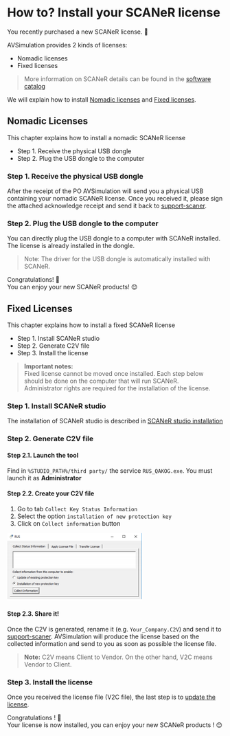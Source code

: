 # How to? Install your SCANeR license

You recently purchased a new SCANeR license. 🥳

AVSimulation provides 2 kinds of licenses:
- Nomadic licenses 
- Fixed licenses

>More information on SCANeR details can be found in the [software catalog](https://www.avsimulation.com/pack-foundation/)

We will explain how to install [Nomadic licenses](#-nomadic-licenses) and [Fixed licenses](#-fixed-licenses).

## Nomadic Licenses
This chapter explains how to install a nomadic SCANeR license
- Step 1. Receive the physical USB dongle
- Step 2. Plug the USB dongle to the computer

### Step 1. Receive the physical USB dongle
After the receipt of the PO AVSimulation will send you a physical USB containing your nomadic SCANeR license. Once you received it, please sign the attached acknowledge receipt and send it back to [support-scaner](mailto:support-scaner@avsimulation.fr).

### Step 2. Plug the USB dongle to the computer
You can directly plug the USB dongle to a computer with SCANeR installed. The license is already installed in the dongle.
>Note: The driver for the USB dongle is automatically installed with SCANeR.

Congratulations! 💪  
You can enjoy your new SCANeR products! 😊

## Fixed Licenses

This chapter explains how to install a fixed SCANeR license
- Step 1. Install SCANeR studio
- Step 2. Generate C2V file
- Step 3. Install the license

>**Important notes:**  
>Fixed license cannot be moved once installed. Each step below should be done on the computer that will run SCANeR.  
>Administrator rights are required for the installation of the license. 

### Step 1. Install SCANeR studio

The installation of SCANeR studio is described in [SCANeR studio installation](https://github.com/AVSGuillaume/Samples-Pack/blob/f28f5d542a36b8e49dad3d010664a31e77e89578/Pages/HT_Install_SCANeR_studio/HT_Install_SCANeR_studio.md)

### Step 2. Generate C2V file

#### Step 2.1. Launch the tool
Find in `%STUDIO_PATH%/third party/` the service `RUS_QAKOG.exe`. You must launch it as **Administrator**
#### Step 2.2. Create your C2V file
1. Go to tab `Collect Key Status Information`
2. Select the option `installation of new protection key`
3. Click on `Collect information` button

![](./assets/GenerateC2V.png)
#### Step 2.3. Share it!
Once the C2V is generated, rename it (e.g. `Your_Company.C2V`) and send it to [support-scaner](mailto:support-scaner@avsimulation.fr).
AVSimulation will produce the license based on the collected information and send to you as
soon as possible the license file.

>**Note:**
>C2V means Client to Vendor. 
>On the other hand, V2C means Vendor to Client.

### Step 3. Install the license

Once you received the license file (V2C file), the last step is to [update the license](https://github.com/AVSGuillaume/Samples-Pack/blob/3182d60806769b3ba844f12e6597bad8b0606352/Pages/HT_Update_SCANeR_license/Update_SCANeR_license.md).

Congratulations ! 💪  
Your license is now installed, you can enjoy your new SCANeR products ! 😊
